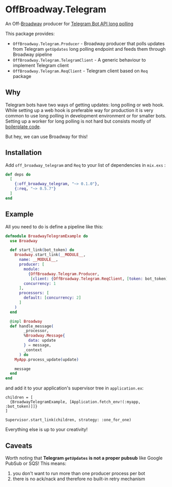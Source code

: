 # OffBroadway.Telegram

An Off-[Broadway](https://github.com/dashbitco/broadway) producer for [Telegram Bot API long polling](https://core.telegram.org/bots)

This package provides:

  * `OffBroadway.Telegram.Producer` - Broadway producer that polls updates from Telegram `getUpdates` long polling endpoint and feeds them through Broadway pipeline
  * `OffBroadway.Telegram.TelegramClient` - A generic behaviour to implement Telegram client
  * `OffBroadway.Telegram.ReqClient` - Telegram client based on `Req` package

## Why

Telegram bots have two ways of getting updates: long polling or web hook. While setting up a web hook is preferable way for production it is very common to use long polling in development environment or for smaller bots. Setting up a worker for long polling is not hard but consists mostly of [boilerplate code](https://github.com/lubien/elixir-telegram-bot-boilerplate/blob/master/lib/app/poller.ex).

But hey, we can use Broadway for this!

## Installation

Add `off_broadway_telegram` and `Req` to your list of dependencies in `mix.exs` :

```elixir
def deps do
  [
    {:off_broadway_telegram, "~> 0.1.0"},
    {:req, "~> 0.5.7"}
  ]
end
```

## Example

All you need to do is define a pipeline like this:

```elixir
defmodule BroadwayTelegramExample do
  use Broadway

  def start_link(bot_token) do
    Broadway.start_link(__MODULE__,
      name: __MODULE__,
      producer: [
        module:
          {OffBroadway.Telegram.Producer,
           [client: {OffBroadway.Telegram.ReqClient, [token: bot_token]}]},
        concurrency: 1
      ],
      processors: [
        default: [concurrency: 2]
      ]
    )
  end

  @impl Broadway
  def handle_message(
        _processor,
        %Broadway.Message{
          data: update
        } = message,
        _context
      ) do
    MyApp.process_update(update)

    message
  end
end
```

and add it to your application's supervisor tree in `application.ex`:

```
children = [
  {BroadwayTelegramExample, [Application.fetch_env!(:myapp, :bot_token)]]}
]

Supervisor.start_link(children, strategy: :one_for_one)
```

Everything else is up to your creativity!

## Caveats

Worth noting that **Telegram `getUpdates` is not a proper pubsub** like Google PubSub or SQS! This means:

  1. you don't want to run more than one producer process per bot
  2. there is no ack/nack and therefore no built-in retry mechanism
